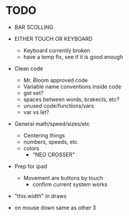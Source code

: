 # TODO
- BAR SCOLLING
- EITHER TOUCH OR KEYBOARD
    - Keyboard currently broken
    - have a temp fix, see if it is good enough

- Clean code
    - Mr. Bloom approved code
    - Variable name conventions inside code
    - get set?
    - spaces between words, brakects, etc?
    - unused code/functions/vars
    - var vs let?
- General math/speed/sizes/etc
    - Centering things
    - numbers, speeds, etc
    - colors
        - "NEO CROSSER"
- Prep for ipad
    - Movement are buttons by touch
        - confirm current system works

- "this.width" in draws
- on mouse down same as other 3